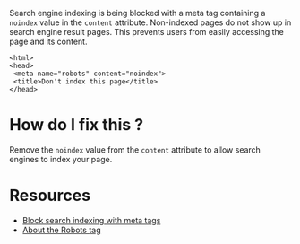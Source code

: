 Search engine indexing is being blocked with a meta tag containing a ```noindex``` value in the ```content``` attribute. Non-indexed pages do not show up in search engine result pages. This prevents users from easily accessing the page and its content.  

```
<html>
<head>
 <meta name="robots" content="noindex">
 <title>Don't index this page</title>
</head>
```

<!-- The following heading is enforced by the interpreter -->
# How do I fix this ?

Remove the ```noindex``` value from the ```content``` attribute to allow search engines to index your page.

# Resources

* [Block search indexing with meta tags](https://support.google.com/webmasters/answer/93710?hl=en)
* [About the Robots <Meta> tag](http://www.robotstxt.org/meta.html)

